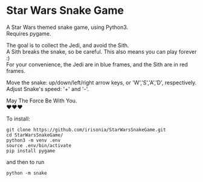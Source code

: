 # Star Wars Snake Game
A Star Wars themed snake game, using Python3.<br>
Requires pygame.

The goal is to collect the Jedi, and avoid the Sith.<br>
A Sith breaks the snake, so be careful. This also means you can play forever :)<br>
For your convenience, the Jedi are in blue frames, and the Sith are in red frames.<br>

Move the snake: up/down/left/right arrow keys, or 'W','S','A','D', respectively.<br>
Adjust Snake's speed: '+' and '-'.

May The Force Be With You.<br>
:heart::heart::heart:


To install:
```
git clone https://github.com/irisonia/StarWarsSnakeGame.git
cd StarWarsSnakeGame/
python3 -m venv .env
source .env/bin/activate
pip install pygame
```

and then to run
```
python -m snake
```
